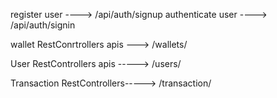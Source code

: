 register user  ----> /api/auth/signup
authenticate user  ----> /api/auth/signin

wallet RestConrtrollers apis ---> /wallets/

User RestControllers apis -----> /users/

Transaction RestControllers-----> /transaction/

